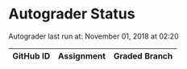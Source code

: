# Autograder Status
Autograder last run at: November 01, 2018 at 02:20

| GitHub ID | Assignment | Graded Branch |
|-----------|------------|---------------|

